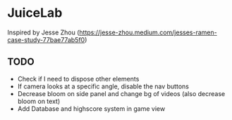 # JuiceLab

Inspired by Jesse Zhou (https://jesse-zhou.medium.com/jesses-ramen-case-study-77bae77ab5f0)

## TODO

- Check if I need to dispose other elements
- If camera looks at a specific angle, disable the nav buttons
- Decrease bloom on side panel and change bg of videos (also decrease bloom on text)
- Add Database and highscore system in game view
